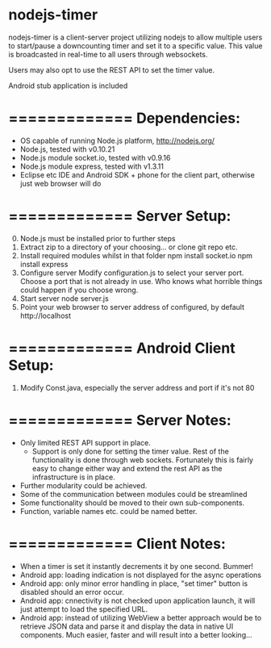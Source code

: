 nodejs-timer
=============

nodejs-timer is a client-server project utilizing nodejs to allow multiple users to start/pause a downcounting timer and set it to a specific value. This value is broadcasted in real-time to all users through websockets. 

Users may also opt to use the REST API to set the timer value.

Android stub application is included



=============
Dependencies:
=============
  - OS capable of running Node.js platform, http://nodejs.org/
  - Node.js, tested with v0.10.21
  - Node.js module socket.io, tested with v0.9.16
  - Node.js module express, tested with v1.3.11
  - Eclipse etc IDE and Android SDK + phone for the client part, otherwise just web browser will do


=============
Server Setup:
=============
0. Node.js must be installed prior to further steps
1. Extract zip to a directory of your choosing... or clone git repo etc.
2. Install required modules whilst in that folder
	npm install socket.io
	npm install express
3. Configure server
	Modify configuration.js to select your server port. Choose a port that is not already in use. Who knows what horrible things could happen if you choose wrong.
4. Start server
	node server.js
5. Point your web browser to server address of configured, by default http://localhost
    

=============
Android Client Setup:
=============
1.	Modify Const.java, especially the server address and port if it's not 80


=============
Server Notes:
=============
- Only limited REST API support in place. 
	- Support is only done for setting the timer value. Rest of the functionality is done through web sockets. Fortunately this is fairly easy to change either way and extend the rest API as the infrastructure is in place.
- Further modularity could be achieved.
- Some of the communication between modules could be streamlined
- Some functionality should be moved to their own sub-components.
- Function, variable names etc. could be named better.


=============
Client Notes:
=============
- When a timer is set it instantly decrements it by one second. Bummer!
- Android app: loading indication is not displayed for the async operations
- Android app: only minor error handling in place, "set timer" button is disabled should an error occur. 
- Android app: cnnectivity is not checked upon application launch, it will just attempt to load the specified URL.
- Android app: instead of utilizing WebView a better approach would be to retrieve JSON data and parse it and display the data in native UI components. Much easier, faster and will result into a better looking...
